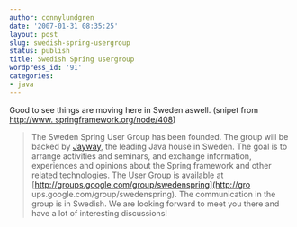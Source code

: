 ```yaml
---
author: connylundgren
date: '2007-01-31 08:35:25'
layout: post
slug: swedish-spring-usergroup
status: publish
title: Swedish Spring usergroup
wordpress_id: '91'
categories:
- java
---
```


Good to see things are moving here in Sweden aswell. (snipet from [http://www.
springframework.org/node/408](http://www.springframework.org/node/408))

> The Sweden Spring User Group has been founded. The group will be backed by
[Jayway](http://www.jayway.se/), the leading Java house in Sweden. The goal is
to arrange activities and seminars, and exchange information, experiences and
opinions about the Spring framework and other related technologies. The User
Group is available at [http://groups.google.com/group/swedenspring](http://gro
ups.google.com/group/swedenspring). The communication in the group is in
Swedish. We are looking forward to meet you there and have a lot of
interesting discussions!


